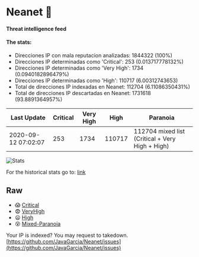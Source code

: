 # Neanet :hocho:
#### Threat intelligence feed
#### The stats:

- Direcciones IP con mala reputacion analizadas: 1844322 (100%)
- Direcciones IP determinadas como 'Critical':  253 (0.013717778132%)
- Direcciones IP determinadas como 'Very High':  1734 (0.0940182896479%)
- Direcciones IP determinadas como 'High':  110717 (6.00312743653)
- Total de direcciones IP indexadas en Neanet:  112704 (6.11086350431%)
- Total de direcciones IP descartadas en Neanet:  1731618 (93.8891364957%)

| Last Update | Critical | Very High | High | Paranoia |
| --- | --- | --- | --- | --- |
| 2020-09-12 07:02:07 | 253 | 1734 | 110717 | 112704 mixed list (Critical + Very High + High)|

![Stats](https://docs.google.com/spreadsheets/d/e/2PACX-1vSnaNMIXVabIpDJjufMlzH7poXnshF3mgd8Is1g9ytUEzVsP5my4Trn8f-xkoLLQ38xpL3HtmUexLo6/pubchart?oid=501124687&format=image)

For the historical stats go to: [link](/stats.csv)
## Raw
- :scream: [Critical](https://raw.githubusercontent.com/JavaGarcia/Neanet/master/blacklists/neanet_critical.txt)
- :fearful: [VeryHigh](https://raw.githubusercontent.com/JavaGarcia/Neanet/master/blacklists/neanet_veryHigh.txtt)
- :frowning: [High](https://raw.githubusercontent.com/JavaGarcia/Neanet/master/blacklists/neanet_high.txt)
- :dizzy_face: [Mixed-Paranoia](https://raw.githubusercontent.com/JavaGarcia/Neanet/master/blacklists/neanet_all.txt)


Your IP is indexed? You may request to takedown. [https://github.com/JavaGarcia/Neanet/issues](https://github.com/JavaGarcia/Neanet/issues)
























































































































































































































































































































































































































































































































































































































































































































































